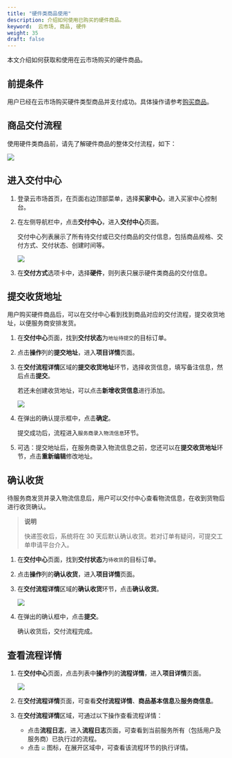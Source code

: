 ```yaml
---
title: "硬件类商品使用"
description: 介绍如何使用已购买的硬件商品。
keyword:  云市场, 商品, 硬件
weight: 35
draft: false
---
```


本文介绍如何获取和使用在云市场购买的硬件商品。

## 前提条件

用户已经在云市场购买硬件类型商品并支付成功。具体操作请参考[购买商品](/appcenter/market/manual/20_purchase_app/)。

## 商品交付流程

使用硬件类商品前，请先了解硬件商品的整体交付流程，如下：

![](/appcenter/market/_images/hardware_delivery_process.svg)

## 进入交付中心

1. 登录云市场首页，在页面右边顶部菜单，选择**买家中心**，进入买家中心控制台。

2. 在左侧导航栏中，点击**交付中心**，进入**交付中心**页面。

   交付中心列表展示了所有待交付或已交付商品的交付信息，包括商品规格、交付方式、交付状态、创建时间等。

   ![](/appcenter/market/_images/buyer_delivery_center_list.png)

3. 在**交付方式**选项卡中，选择**硬件**，则列表只展示硬件类商品的交付信息。

## 提交收货地址

用户购买硬件商品后，可以在交付中心看到找到商品对应的交付流程，提交收货地址，以便服务商安排发货。

1. 在**交付中心**页面，找到**交付状态**为`地址待提交`的目标订单。

2. 点击**操作**列的**提交地址**，进入**项目详情**页面。

3. 在**交付流程详情**区域的**提交收货地址**环节，选择收货信息，填写备注信息，然后点击**提交**。

   若还未创建收货地址，可以点击**新增收货信息**进行添加。

   ![](/appcenter/market/_images/hardware_commit_address.png)

4. 在弹出的确认提示框中，点击**确定**。

   提交成功后，流程进入`服务商录入物流信息`环节。

5. 可选：提交地址后，在服务商录入物流信息之前，您还可以在**提交收货地址**环节，点击**重新编辑**修改地址。

## 确认收货

待服务商发货并录入物流信息后，用户可以交付中心查看物流信息，在收到货物后进行收货确认。

>**说明**
>
>快递签收后，系统将在 30 天后默认确认收货。若对订单有疑问，可提交工单申请平台介入。

1. 在**交付中心**页面，找到**交付状态**为`待收货`的目标订单。

2. 点击**操作**列的**确认收货**，进入**项目详情**页面。

3. 在**交付流程详情**区域的**确认收货**环节，点击**确认收货**。

   ![](/appcenter/market/_images/hardware_confirm_receive.png)

4. 在弹出的确认框中，点击**提交**。

   确认收货后，交付流程完成。

## 查看流程详情

1. 在**交付中心**页面，点击列表中**操作**列的**流程详情**，进入**项目详情**页面。

   ![](/appcenter/market/_images/hardware_project_detail_1.png)

2. 在**交付流程详情**页面，可查看**交付流程详情**、**商品基本信息**及**服务商信息**。

3. 在**交付流程详情**区域，可通过以下操作查看流程详情：

   - 点击**流程日志**，进入**流程日志**页面，可查看到当前服务所有（包括用户及服务商）已执行过的流程。
   - 点击 <img src="/appcenter/market/_images/chevron_down.png" style="zoom:50%;" /> 图标，在展开区域中，可查看该流程环节的执行详情。
